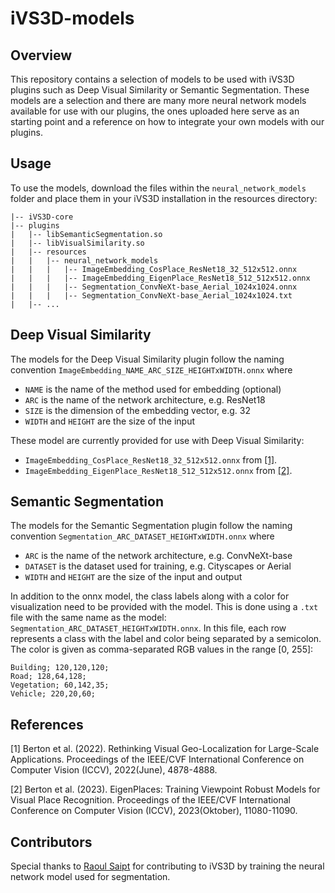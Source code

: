 # iVS3D-models

## Overview
This repository contains a selection of models to be used with iVS3D plugins such as Deep Visual Similarity or Semantic Segmentation. These models are a selection and there are many more neural network models available for use with our plugins, the ones uploaded here serve as an starting point and a reference on how to integrate your own models with our plugins.

## Usage
To use the models, download the files within the `neural_network_models` folder and place them in your iVS3D installation in the resources directory:
```
|-- iVS3D-core
|-- plugins
|   |-- libSemanticSegmentation.so
|   |-- libVisualSimilarity.so
|   |-- resources
|   |   |-- neural_network_models
|   |   |   |-- ImageEmbedding_CosPlace_ResNet18_32_512x512.onnx
|   |   |   |-- ImageEmbedding_EigenPlace_ResNet18_512_512x512.onnx
|   |   |   |-- Segmentation_ConvNeXt-base_Aerial_1024x1024.onnx
|   |   |   |-- Segmentation_ConvNeXt-base_Aerial_1024x1024.txt
|   |-- ...
```

## Deep Visual Similarity
The models for the Deep Visual Similarity plugin follow the naming convention `ImageEmbedding_NAME_ARC_SIZE_HEIGHTxWIDTH.onnx` where 
- `NAME` is the name of the method used for embedding (optional)
- `ARC` is the name of the network architecture, e.g. ResNet18
- `SIZE` is the dimension of the embedding vector, e.g. 32
- `WIDTH` and `HEIGHT` are the size of the input

These model are currently provided for use with Deep Visual Similarity:
- `ImageEmbedding_CosPlace_ResNet18_32_512x512.onnx` from [[1]](#1).
- `ImageEmbedding_EigenPlace_ResNet18_512_512x512.onnx` from [[2]](#2).

## Semantic Segmentation
The models for the Semantic Segmentation plugin follow the naming convention `Segmentation_ARC_DATASET_HEIGHTxWIDTH.onnx` where 
- `ARC` is the name of the network architecture, e.g. ConvNeXt-base
- `DATASET` is the dataset used for training, e.g. Cityscapes or Aerial
- `WIDTH` and `HEIGHT` are the size of the input and output

In addition to the onnx model, the class labels along with a color for visualization need to be provided with the model. This is done using a `.txt` file with the same name as the model: `Segmentation_ARC_DATASET_HEIGHTxWIDTH.onnx`.  In this file, each row represents a class with the label and color being separated by a semicolon. The color is given as comma-separated RGB values in the range [0, 255]: 
```
Building; 120,120,120;
Road; 128,64,128;
Vegetation; 60,142,35;
Vehicle; 220,20,60;
```

## References
<a id="1">[1]</a> 
Berton et al. (2022). 
Rethinking Visual Geo-Localization for Large-Scale Applications.
Proceedings of the IEEE/CVF International Conference on Computer Vision (ICCV), 2022(June), 4878-4888.

<a id="2">[2]</a> 
Berton et al. (2023). 
EigenPlaces: Training Viewpoint Robust Models for Visual Place Recognition.
Proceedings of the IEEE/CVF International Conference on Computer Vision (ICCV), 2023(Oktober), 11080-11090.

## Contributors
Special thanks to [Raoul Saipt](https://github.com/ruelll) for contributing to iVS3D by training the neural network model used for segmentation.
